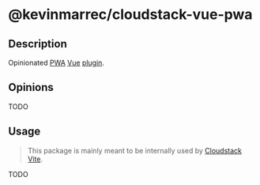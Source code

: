 # @kevinmarrec/cloudstack-vue-pwa

## Description

Opinionated [PWA](https://developer.mozilla.org/en-US/docs/Web/Progressive_web_apps) [Vue](https://vuejs.org) [plugin](https://vuejs.org/guide/reusability/plugins).

## Opinions

TODO

## Usage

> This package is mainly meant to be internally used by [Cloudstack Vite](https://github.com/kevinmarrec/cloudstack/tree/main/packages/vite-plugin).

TODO
